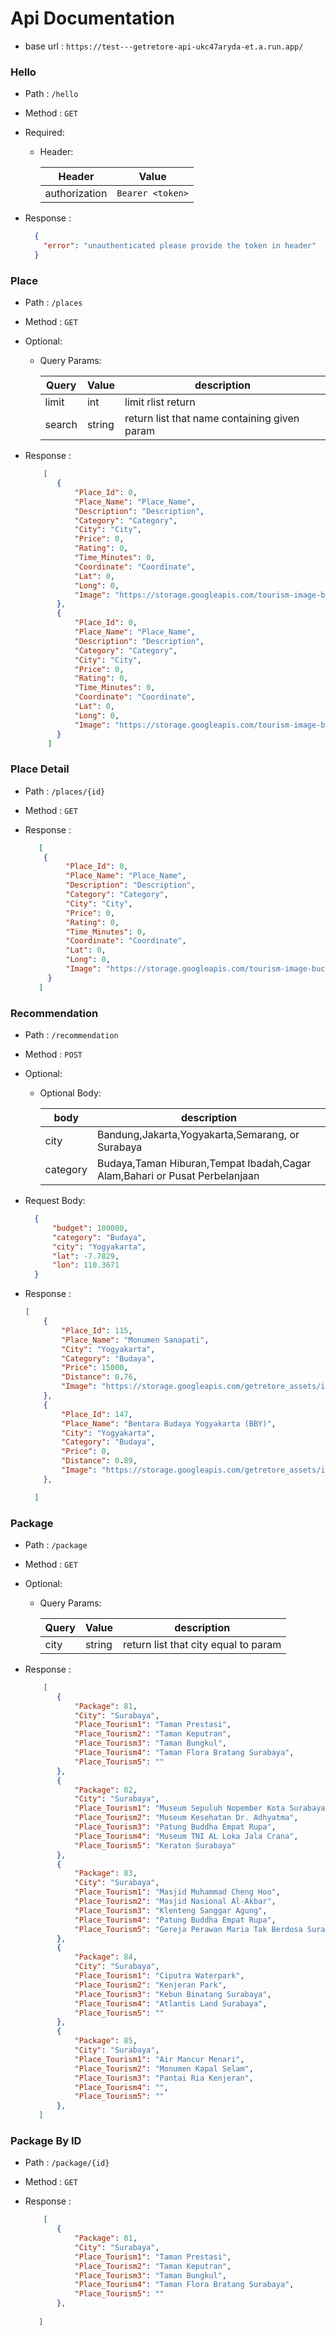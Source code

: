 # Api Documentation

- base url : `https://test---getretore-api-ukc47aryda-et.a.run.app/`

### Hello

- Path : `/hello`
- Method : `GET`
- Required:

  - Header:

    | Header | Value |
    | ------ | -----------| 
    | authorization | `Bearer <token>` | 
    
- Response :
    ```json
      {
        "error": "unauthenticated please provide the token in header"
      }
    ```

### Place

- Path : `/places`
- Method : `GET`
- Optional:

  - Query Params:

    | Query | Value | description |
    | ------ | ------ | ---------- |
    | limit | int | limit rlist return |
    | search | string | return list that name containing given param |
- Response :

   ```json
       [
          {
              "Place_Id": 0,
              "Place_Name": "Place_Name",
              "Description": "Description",
              "Category": "Category",
              "City": "City",
              "Price": 0,
              "Rating": 0,
              "Time_Minutes": 0,
              "Coordinate": "Coordinate",
              "Lat": 0,
              "Long": 0,
              "Image": "https://storage.googleapis.com/tourism-image-bucket/picture.png"
          },
          {
              "Place_Id": 0,
              "Place_Name": "Place_Name",
              "Description": "Description",
              "Category": "Category",
              "City": "City",
              "Price": 0,
              "Rating": 0,
              "Time_Minutes": 0,
              "Coordinate": "Coordinate",
              "Lat": 0,
              "Long": 0,
              "Image": "https://storage.googleapis.com/tourism-image-bucket/picture.png"
          }
        ]
   ```

### Place Detail

- Path : `/places/{id}`
- Method : `GET`
- Response :

   ```json
      [
       {
            "Place_Id": 0,
            "Place_Name": "Place_Name",
            "Description": "Description",
            "Category": "Category",
            "City": "City",
            "Price": 0,
            "Rating": 0,
            "Time_Minutes": 0,
            "Coordinate": "Coordinate",
            "Lat": 0,
            "Long": 0,
            "Image": "https://storage.googleapis.com/tourism-image-bucket/picture.png"
        }
      ]
   ```

### Recommendation

- Path : `/recommendation`
- Method : `POST`
- Optional:
  - Optional Body:

    | body  | description |
    | ------ | ---------------- |
    | city | Bandung,Jakarta,Yogyakarta,Semarang, or Surabaya |
    | category | Budaya,Taman Hiburan,Tempat Ibadah,Cagar Alam,Bahari or Pusat Perbelanjaan |
- Request Body:
    ```json
      {
          "budget": 100000,
          "category": "Budaya",
          "city": "Yogyakarta",
          "lat": -7.7829,
          "lon": 110.3671
      }
    ```

- Response :

    ```json
    [
        {
            "Place_Id": 115,
            "Place_Name": "Monumen Sanapati",
            "City": "Yogyakarta",
            "Category": "Budaya",
            "Price": 15000,
            "Distance": 0.76,
            "Image": "https://storage.googleapis.com/getretore_assets/images/115_Monumen_Sanapati.JPEG"
        },
        {
            "Place_Id": 147,
            "Place_Name": "Bentara Budaya Yogyakarta (BBY)",
            "City": "Yogyakarta",
            "Category": "Budaya",
            "Price": 0,
            "Distance": 0.89,
            "Image": "https://storage.googleapis.com/getretore_assets/images/147_Bentara_Budaya_Yogyakarta_(BBY).JPEG?ITOK=WFFCHPM1"
        },

      ]
    
    ```

### Package

- Path : `/package`
- Method : `GET`
- Optional:

  - Query Params:

    | Query | Value | description |
    | ------ | ------ | ---------- |
    | city | string | return list that city equal to param |
    
- Response :

   ```json
       [
          {
              "Package": 81,
              "City": "Surabaya",
              "Place_Tourism1": "Taman Prestasi",
              "Place_Tourism2": "Taman Keputran",
              "Place_Tourism3": "Taman Bungkul",
              "Place_Tourism4": "Taman Flora Bratang Surabaya",
              "Place_Tourism5": ""
          },
          {
              "Package": 82,
              "City": "Surabaya",
              "Place_Tourism1": "Museum Sepuluh Nopember Kota Surabaya",
              "Place_Tourism2": "Museum Kesehatan Dr. Adhyatma",
              "Place_Tourism3": "Patung Buddha Empat Rupa",
              "Place_Tourism4": "Museum TNI AL Loka Jala Crana",
              "Place_Tourism5": "Keraton Surabaya"
          },
          {
              "Package": 83,
              "City": "Surabaya",
              "Place_Tourism1": "Masjid Muhammad Cheng Hoo",
              "Place_Tourism2": "Masjid Nasional Al-Akbar",
              "Place_Tourism3": "Klenteng Sanggar Agung",
              "Place_Tourism4": "Patung Buddha Empat Rupa",
              "Place_Tourism5": "Gereja Perawan Maria Tak Berdosa Surabaya"
          },
          {
              "Package": 84,
              "City": "Surabaya",
              "Place_Tourism1": "Ciputra Waterpark",
              "Place_Tourism2": "Kenjeran Park",
              "Place_Tourism3": "Kebun Binatang Surabaya",
              "Place_Tourism4": "Atlantis Land Surabaya",
              "Place_Tourism5": ""
          },
          {
              "Package": 85,
              "City": "Surabaya",
              "Place_Tourism1": "Air Mancur Menari",
              "Place_Tourism2": "Monumen Kapal Selam",
              "Place_Tourism3": "Pantai Ria Kenjeran",
              "Place_Tourism4": "",
              "Place_Tourism5": ""
          },
      ]
   ```
   
### Package By ID

- Path : `/package/{id}`
- Method : `GET`
- Response :

   ```json
       [
          {
              "Package": 81,
              "City": "Surabaya",
              "Place_Tourism1": "Taman Prestasi",
              "Place_Tourism2": "Taman Keputran",
              "Place_Tourism3": "Taman Bungkul",
              "Place_Tourism4": "Taman Flora Bratang Surabaya",
              "Place_Tourism5": ""
          },
          
      ]
   ```

